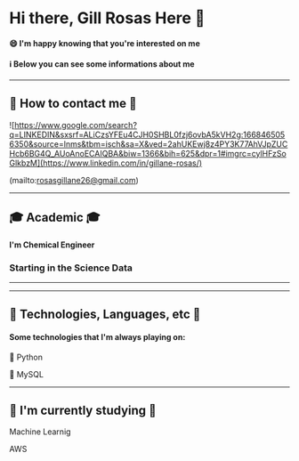 # Hi there, Gill Rosas Here 👋


#### 😄 I'm happy  knowing that you're interested on me
#### ℹ️ Below you can see some informations about me 
---
## 🔎 How to contact me 🔎
![https://www.google.com/search?q=LINKEDIN&sxsrf=ALiCzsYFEu4CJH0SHBL0fzj6ovbA5kVH2g:1668465056350&source=lnms&tbm=isch&sa=X&ved=2ahUKEwj8z4PY3K77AhVJpZUCHcb6BG4Q_AUoAnoECAIQBA&biw=1366&bih=625&dpr=1#imgrc=cylHFzSoGlkbzM](https://www.linkedin.com/in/gillane-rosas/)

(mailto:rosasgillane26@gmail.com)

---
## 🎓 Academic 🎓
#### I'm Chemical Engineer 
### Starting in the Science Data
---
---
## 🚀 Technologies, Languages, etc 🚀
#### Some technologies that I'm always playing on:

🐍 Python

🐬 MySQL

---
## 📓 I'm currently studying 📓

Machine Learnig

AWS







